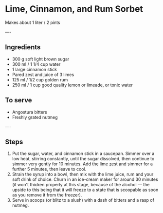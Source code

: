 #  Lime, Cinnamon, and Rum Sorbet

Makes about 1 liter / 2 pints

—-

## Ingredients

* 300 g soft light brown sugar
* 300 ml / 1 1/4 cup water
* 1 large cinnamon stick
* Pared zest and juice of 3 limes
* 125 ml / 1/2 cup golden rum
* 250 ml / 1 cup good quality lemon or limeade, or tonic water

## To serve
* Angostura bitters
* Freshly grated nutmeg

—-

## Steps

1.  Put the sugar, water, and cinnamon stick in a saucepan. Simmer over a low heat, stirring constantly, until the sugar dissolved, then continue to simmer very gently for 10 minutes. Add the lime zest and simmer for a further 5 minutes, then leave to cool.
2.  Strain the syrup into a bowl, then mix with the lime juice, rum and your soft drink of choice. Churn in an ice-cream maker for around 30 minutes (it won't thicken properly at this stage, because of the alcohol — the upside to this being that it will freeze to a state that is scoopable as soon as you remove it from the freezer).
3.  Serve in scoops (or blitz to a slush) with a dash of bitters and a rasp of nutmeg.